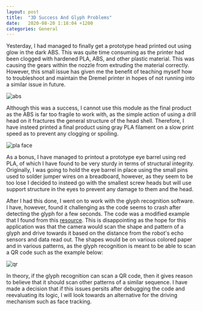 ```yaml
---
layout: post
title:  "3D Success And Glyph Problems"
date:   2020-08-20 1:18:04 +1200
categories: General
---
```


Yesterday, I had managed to finally get a prototype head printed out using glow in the dark ABS. This was
 quite time consuming as the printer had been clogged with hardened PLA, ABS, and other plastic material. This was causing
  the gears within the nozzle from extruding the material correctly. However, this small issue has given me the benefit of teaching
   myself how to troubleshoot and maintain the Dremel printer in hopes of not running into a similar issue in future.
   
<img src= "{{site.baseurl}}/assets/Images/protoType.jpg" alt = "abs">

Although this was a success, I cannot use this module as the final product as the ABS is far too fragile to work with, as the
 simple action of using a drill head on it fractures the general structure of the head shell. Therefore, I have insteed printed a
  final product using gray PLA filament on a slow print speed as to prevent any clogging or spoiling.
  
<img src= "{{site.baseurl}}/assets/Images/newFace.jpg" alt = "pla face">

As a bonus, I have managed to printout a prototype eye barrel using red PLA, of which I have found to be very sturdy
 in terms of structural integrity. Originally, I was going to hold the eye barrel in place using the small pins used to solder jumper wires 
 on a breadboard, however, as they seem to be too lose I decided to insteed go with the smallest screw heads but will use support structure in the eyes to
  prevent any damage to them and the head.
  
  After I had this done, I went on to work with the glyph recognition software. I have, however, found it challenging as 
  the code seems to crash after detecting the glyph for a few seconds. The code was a modified example that I found from this [resource](https://rdmilligan.wordpress.com/2015/07/19/glyph-recognition-using-opencv-and-python/).
  This is disappointing as the hope for this application was that the camera would scan the shape and pattern of a glyph and drive towards it based on the distance from the robot's echo sensors
  and data read out. The shapes would be on various colored paper and in various patterns, as the glyph recognition is meant to be
  able to scan a QR code such as the example below:
  
<img src= "{{site.baseurl}}/assets/Images/QR.PNG" alt = "qr">

In theory, if the glyph recognition can scan a QR code, then it gives reason to believe that it should scan other patterns of a 
similar sequence. I have made a decision that if this issues persits after debugging the code and reevaluating its logic, I will look
towards an alternative for the driving mechanism such as face tracking.

  